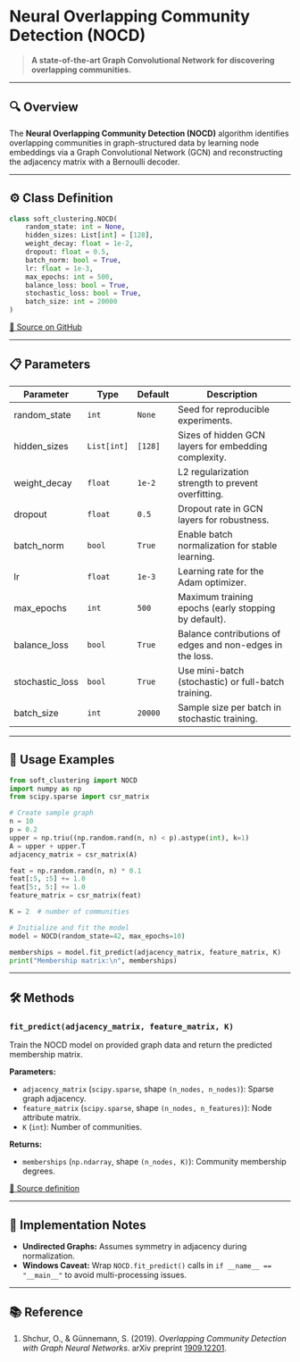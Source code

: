 #  Neural Overlapping Community Detection (NOCD)

> **A state-of-the-art Graph Convolutional Network for discovering overlapping communities.**

---

## 🔍 Overview

The **Neural Overlapping Community Detection (NOCD)** algorithm identifies overlapping communities in graph-structured data by learning node embeddings via a Graph Convolutional Network (GCN) and reconstructing the adjacency matrix with a Bernoulli decoder.

---

## ⚙️ Class Definition

```python
class soft_clustering.NOCD(
    random_state: int = None,
    hidden_sizes: List[int] = [128],
    weight_decay: float = 1e-2,
    dropout: float = 0.5,
    batch_norm: bool = True,
    lr: float = 1e-3,
    max_epochs: int = 500,
    balance_loss: bool = True,
    stochastic_loss: bool = True,
    batch_size: int = 20000
)
```

[🔗 Source on GitHub](https://github.com/soft-clustering/soft-clustering/blob/main/soft_clustering/_nocd.py#L444)

---

## 📋 Parameters

| Parameter        | Type        | Default | Description                                               |
| ---------------- | ----------- | ------- | --------------------------------------------------------- |
| random\_state    | `int`       | `None`  | Seed for reproducible experiments.                        |
| hidden\_sizes    | `List[int]` | `[128]` | Sizes of hidden GCN layers for embedding complexity.      |
| weight\_decay    | `float`     | `1e-2`  | L2 regularization strength to prevent overfitting.        |
| dropout          | `float`     | `0.5`   | Dropout rate in GCN layers for robustness.                |
| batch\_norm      | `bool`      | `True`  | Enable batch normalization for stable learning.           |
| lr               | `float`     | `1e-3`  | Learning rate for the Adam optimizer.                     |
| max\_epochs      | `int`       | `500`   | Maximum training epochs (early stopping by default).      |
| balance\_loss    | `bool`      | `True`  | Balance contributions of edges and non-edges in the loss. |
| stochastic\_loss | `bool`      | `True`  | Use mini-batch (stochastic) or full-batch training.       |
| batch\_size      | `int`       | `20000` | Sample size per batch in stochastic training.             |

---

## 🚀 Usage Examples

```python
from soft_clustering import NOCD
import numpy as np
from scipy.sparse import csr_matrix

# Create sample graph    
n = 10
p = 0.2 
upper = np.triu((np.random.rand(n, n) < p).astype(int), k=1)
A = upper + upper.T        
adjacency_matrix = csr_matrix(A)

feat = np.random.rand(n, n) * 0.1             
feat[:5, :5] += 1.0                            
feat[5:, 5:] += 1.0                            
feature_matrix = csr_matrix(feat)

K = 2  # number of communities

# Initialize and fit the model
model = NOCD(random_state=42, max_epochs=10)

memberships = model.fit_predict(adjacency_matrix, feature_matrix, K)
print("Membership matrix:\n", memberships)
```

---

## 🛠️ Methods

### `fit_predict(adjacency_matrix, feature_matrix, K)`

Train the NOCD model on provided graph data and return the predicted membership matrix.

**Parameters:**

* `adjacency_matrix` (`scipy.sparse`, shape `(n_nodes, n_nodes)`): Sparse graph adjacency.
* `feature_matrix` (`scipy.sparse`, shape `(n_nodes, n_features)`): Node attribute matrix.
* `K` (`int`): Number of communities.

**Returns:**

* `memberships` (`np.ndarray`, shape `(n_nodes, K)`): Community membership degrees.

[🔗 Source definition](https://github.com/soft-clustering/soft-clustering/blob/main/soft_clustering/_nocd.py#L478)

---

## 📝 Implementation Notes

* **Undirected Graphs:** Assumes symmetry in adjacency during normalization.
* **Windows Caveat:** Wrap `NOCD.fit_predict()` calls in `if __name__ == "__main__"` to avoid multi-processing issues.

---

## 📚 Reference

1. Shchur, O., & Günnemann, S. (2019). *Overlapping Community Detection with Graph Neural Networks*. arXiv preprint [1909.12201](https://arxiv.org/abs/1909.12201).
